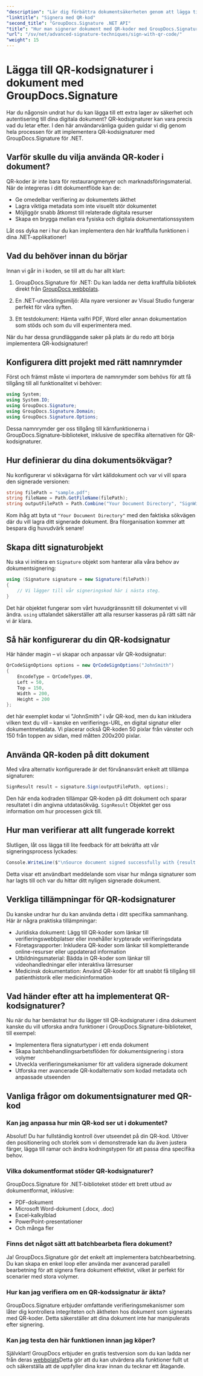 ```yaml
---
"description": "Lär dig förbättra dokumentsäkerheten genom att lägga till QR-kodsignaturer med GroupDocs.Signature för .NET. Enkel implementering med kompletta kodexempel."
"linktitle": "Signera med QR-kod"
"second_title": "GroupDocs.Signature .NET API"
"title": "Hur man signerar dokument med QR-koder med GroupDocs.Signature"
"url": "/sv/net/advanced-signature-techniques/sign-with-qr-code/"
"weight": 15
---
```


# Lägga till QR-kodsignaturer i dokument med GroupDocs.Signature

Har du någonsin undrat hur du kan lägga till ett extra lager av säkerhet och autentisering till dina digitala dokument? QR-kodsignaturer kan vara precis vad du letar efter. I den här användarvänliga guiden guidar vi dig genom hela processen för att implementera QR-kodsignaturer med GroupDocs.Signature för .NET.

## Varför skulle du vilja använda QR-koder i dokument?

QR-koder är inte bara för restaurangmenyer och marknadsföringsmaterial. När de integreras i ditt dokumentflöde kan de:

- Ge omedelbar verifiering av dokumentets äkthet
- Lagra viktiga metadata som inte visuellt stör dokumentet
- Möjliggör snabb åtkomst till relaterade digitala resurser
- Skapa en brygga mellan era fysiska och digitala dokumentationssystem

Låt oss dyka ner i hur du kan implementera den här kraftfulla funktionen i dina .NET-applikationer!

## Vad du behöver innan du börjar

Innan vi går in i koden, se till att du har allt klart:

1. GroupDocs.Signature för .NET: Du kan ladda ner detta kraftfulla bibliotek direkt från [GroupDocs webbplats](https://releases.groupdocs.com/signature/net/).

2. En .NET-utvecklingsmiljö: Alla nyare versioner av Visual Studio fungerar perfekt för våra syften.

3. Ett testdokument: Hämta valfri PDF, Word eller annan dokumentation som stöds och som du vill experimentera med.

När du har dessa grundläggande saker på plats är du redo att börja implementera QR-kodsignaturer!

## Konfigurera ditt projekt med rätt namnrymder

Först och främst måste vi importera de namnrymder som behövs för att få tillgång till all funktionalitet vi behöver:

```csharp
using System;
using System.IO;
using GroupDocs.Signature;
using GroupDocs.Signature.Domain;
using GroupDocs.Signature.Options;
```

Dessa namnrymder ger oss tillgång till kärnfunktionerna i GroupDocs.Signature-biblioteket, inklusive de specifika alternativen för QR-kodsignaturer.

## Hur definierar du dina dokumentsökvägar?

Nu konfigurerar vi sökvägarna för vårt källdokument och var vi vill spara den signerade versionen:

```csharp
string filePath = "sample.pdf";
string fileName = Path.GetFileName(filePath);
string outputFilePath = Path.Combine("Your Document Directory", "SignWithQRCode", fileName);
```

Kom ihåg att byta ut `"Your Document Directory"` med den faktiska sökvägen där du vill lagra ditt signerade dokument. Bra filorganisation kommer att bespara dig huvudvärk senare!

## Skapa ditt signaturobjekt

Nu ska vi initiera en `Signature` objekt som hanterar alla våra behov av dokumentsignering:

```csharp
using (Signature signature = new Signature(filePath))
{
    // Vi lägger till vår signeringskod här i nästa steg.
}
```

Det här objektet fungerar som vårt huvudgränssnitt till dokumentet vi vill ändra. `using` uttalandet säkerställer att alla resurser kasseras på rätt sätt när vi är klara.

## Så här konfigurerar du din QR-kodsignatur

Här händer magin – vi skapar och anpassar vår QR-kodsignatur:

```csharp
QrCodeSignOptions options = new QrCodeSignOptions("JohnSmith")
{
    EncodeType = QrCodeTypes.QR,
    Left = 50,
    Top = 150,
    Width = 200,
    Height = 200
};
```

det här exemplet kodar vi "JohnSmith" i vår QR-kod, men du kan inkludera vilken text du vill – kanske en verifierings-URL, en digital signatur eller dokumentmetadata. Vi placerar också QR-koden 50 pixlar från vänster och 150 från toppen av sidan, med måtten 200x200 pixlar.

## Använda QR-koden på ditt dokument

Med våra alternativ konfigurerade är det förvånansvärt enkelt att tillämpa signaturen:

```csharp
SignResult result = signature.Sign(outputFilePath, options);
```

Den här enda kodraden tillämpar QR-koden på ditt dokument och sparar resultatet i din angivna utdatasökväg. `SignResult` Objektet ger oss information om hur processen gick till.

## Hur man verifierar att allt fungerade korrekt

Slutligen, låt oss lägga till lite feedback för att bekräfta att vår signeringsprocess lyckades:

```csharp
Console.WriteLine($"\nSource document signed successfully with {result.Succeeded.Count} signature(s).\nFile saved at {outputFilePath}.");
```

Detta visar ett användbart meddelande som visar hur många signaturer som har lagts till och var du hittar ditt nyligen signerade dokument.

## Verkliga tillämpningar för QR-kodsignaturer

Du kanske undrar hur du kan använda detta i ditt specifika sammanhang. Här är några praktiska tillämpningar:

- Juridiska dokument: Lägg till QR-koder som länkar till verifieringswebbplatser eller innehåller krypterade verifieringsdata
- Företagsrapporter: Inkludera QR-koder som länkar till kompletterande online-resurser eller uppdaterad information
- Utbildningsmaterial: Bädda in QR-koder som länkar till videohandledningar eller interaktiva lärresurser
- Medicinsk dokumentation: Använd QR-koder för att snabbt få tillgång till patienthistorik eller medicininformation

## Vad händer efter att ha implementerat QR-kodsignaturer?

Nu när du har bemästrat hur du lägger till QR-kodsignaturer i dina dokument kanske du vill utforska andra funktioner i GroupDocs.Signature-biblioteket, till exempel:

- Implementera flera signaturtyper i ett enda dokument
- Skapa batchbehandlingsarbetsflöden för dokumentsignering i stora volymer
- Utveckla verifieringsmekanismer för att validera signerade dokument
- Utforska mer avancerade QR-kodalternativ som kodad metadata och anpassade utseenden

## Vanliga frågor om dokumentsignaturer med QR-kod

### Kan jag anpassa hur min QR-kod ser ut i dokumentet?

Absolut! Du har fullständig kontroll över utseendet på din QR-kod. Utöver den positionering och storlek som vi demonstrerade kan du även justera färger, lägga till ramar och ändra kodningstypen för att passa dina specifika behov.

### Vilka dokumentformat stöder QR-kodsignaturer?

GroupDocs.Signature för .NET-biblioteket stöder ett brett utbud av dokumentformat, inklusive:
- PDF-dokument
- Microsoft Word-dokument (.docx, .doc)
- Excel-kalkylblad
- PowerPoint-presentationer
- Och många fler

### Finns det något sätt att batchbearbeta flera dokument?

Ja! GroupDocs.Signature gör det enkelt att implementera batchbearbetning. Du kan skapa en enkel loop eller använda mer avancerad parallell bearbetning för att signera flera dokument effektivt, vilket är perfekt för scenarier med stora volymer.

### Hur kan jag verifiera om en QR-kodssignatur är äkta?

GroupDocs.Signature erbjuder omfattande verifieringsmekanismer som låter dig kontrollera integriteten och äktheten hos dokument som signerats med QR-koder. Detta säkerställer att dina dokument inte har manipulerats efter signering.

### Kan jag testa den här funktionen innan jag köper?

Självklart! GroupDocs erbjuder en gratis testversion som du kan ladda ner från deras [webbplats](https://releases.groupdocs.com/)Detta gör att du kan utvärdera alla funktioner fullt ut och säkerställa att de uppfyller dina krav innan du tecknar ett åtagande.